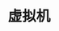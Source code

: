 ---
title: "虚拟机"
linkTitle: "Document"
_build:
 render: false 
weight: 1
collapsible: true
# icon: "/images/icons/index/product-icon-storage.svg"
---